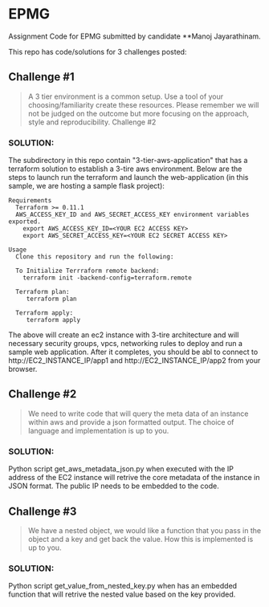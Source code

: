 # EPMG
Assignment Code for EPMG submitted by candidate **Manoj Jayarathinam.

This repo has code/solutions for 3 challenges posted: 

## Challenge #1
> A 3 tier environment is a common setup. Use a tool of your choosing/familiarity create these resources. Please remember we will not be judged on the outcome but more focusing on the approach, style and reproducibility.
Challenge #2

### SOLUTION:
The subdirectory in this repo contain "3-tier-aws-application" that has a terraform solution to establish a 3-tire aws environment. 
Below are the steps to launch run the terraform and launch the web-application (in this sample, we are hosting a sample flask project):

    Requirements
      Terraform >= 0.11.1
      AWS_ACCESS_KEY_ID and AWS_SECRET_ACCESS_KEY environment variables exported.
        export AWS_ACCESS_KEY_ID=<YOUR EC2 ACCESS KEY>
        export AWS_SECRET_ACCESS_KEY=<YOUR EC2 SECRET ACCESS KEY>
    
    Usage
      Clone this repository and run the following:
      
      To Initialize Terrraform remote backend:
        terraform init -backend-config=terraform.remote
      
      Terraform plan:
         terraform plan
      
      Terraform apply:
         terraform apply

The above will create an ec2 instance with 3-tire architecture and will necessary security groups, vpcs, networking rules to deploy and run a sample web application. After it completes, you should be abl to connect to http://EC2_INSTANCE_IP/app1 and http://EC2_INSTANCE_IP/app2 from your browser.

## Challenge #2
> We need to write code that will query the meta data of an instance within aws and provide a json formatted output. The choice of language and implementation is up to you.

### SOLUTION:

Python script get_aws_metadata_json.py when executed with the IP address of the EC2 instance will retrive the core metadata of the instance in JSON format. The public IP needs to be embedded to the code. 

## Challenge #3
> We have a nested object, we would like a function that you pass in the object and a key and get back the value. How this is implemented is up to you.

### SOLUTION:

Python script get_value_from_nested_key.py when has an embedded function that will retrive the nested value based on the key provided. 